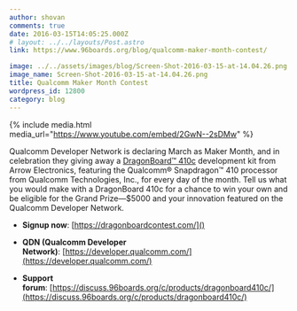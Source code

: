 ```yaml
---
author: shovan
comments: true
date: 2016-03-15T14:05:25.000Z
# layout: ../../layouts/Post.astro
link: https://www.96boards.org/blog/qualcomm-maker-month-contest/

image: ../../assets/images/blog/Screen-Shot-2016-03-15-at-14.04.26.png
image_name: Screen-Shot-2016-03-15-at-14.04.26.png
title: Qualcomm Maker Month Contest
wordpress_id: 12800
category: blog
---
```


{% include media.html media_url="https://www.youtube.com/embed/2GwN--2sDMw" %}

Qualcomm Developer Network is declaring March as Maker Month, and in celebration they giving away a [DragonBoard™ 410c](/product/dragonboard410c/) development kit from Arrow Electronics, featuring the Qualcomm® Snapdragon™ 410 processor from Qualcomm Technologies, Inc., for every day of the month. Tell us what you would make with a DragonBoard 410c for a chance to win your own and be eligible for the Grand Prize—$5000 and your innovation featured on the Qualcomm Developer Network.

- **Signup now**: [https://dragonboardcontest.com/]()

- **QDN (Qualcomm Developer Network)**: [https://developer.qualcomm.com/](https://developer.qualcomm.com/)

- **Support forum**: [https://discuss.96boards.org/c/products/dragonboard410c/](https://discuss.96boards.org/c/products/dragonboard410c/)
